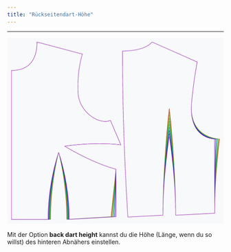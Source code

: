 ```yaml
---
title: "Rückseitendart-Höhe"
---
```


***

![Der Effekt der Dart Höhe des Rückens auf das Schnittmuster](sample.png)

Mit der Option **back dart height** kannst du die Höhe (Länge, wenn du so willst) des hinteren Abnähers einstellen.




